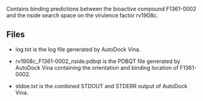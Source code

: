 Contains binding predictions between the bioactive compound F1361-0002 and the nside search space on the virulence factor rv1908c.

## Files

- log.txt is the log file generated by AutoDock Vina.

- rv1908c_F1361-0002_nside.pdbqt is the PDBQT file generated by AutoDock Vina containing the orientation and binding location of F1361-0002.

- stdoe.txt is the combined STDOUT and STDERR output of AutoDock Vina.

